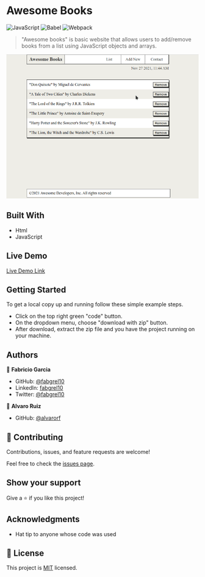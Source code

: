 # Awesome Books

![JavaScript](https://img.shields.io/badge/javascript-%23323330.svg?style=for-the-badge&logo=javascript&logoColor=%23F7DF1E)
![Babel](https://img.shields.io/badge/Babel-F9DC3e?style=for-the-badge&logo=babel&logoColor=black)
![Webpack](https://img.shields.io/badge/webpack-%238DD6F9.svg?style=for-the-badge&logo=webpack&logoColor=black)

> "Awesome books" is basic website that allows users to add/remove books from a list using JavaScript objects and arrays.

![screenshot](./app_screenshot.gif)

## Built With

- Html
- JavaScript

## Live Demo

[Live Demo Link](https://fabgrel10.github.io/awesome-books/)

## Getting Started

To get a local copy up and running follow these simple example steps.

- Click on the top right green "code" button.
- On the dropdown menu, choose "download with zip" button.
- After download, extract the zip file and you have the project running on your machine.

## Authors

👤 **Fabricio Garcia**

- GitHub: [@fabgrel10](https://github.com/fabgrel10)
- LinkedIn: [fabgrel10](https://www.linkedin.com/in/fabgrel10/)
- Twitter: [@fabgrel10](https://twitter.com/fabgrel10)

👤 **Alvaro Ruiz**

- GitHub: [@alvarorf](https://github.com/alvarorf)

## 🤝 Contributing

Contributions, issues, and feature requests are welcome!

Feel free to check the [issues page](../../issues/).

## Show your support

Give a ⭐️ if you like this project!

## Acknowledgments

- Hat tip to anyone whose code was used

## 📝 License

This project is [MIT](./MIT.md) licensed.
